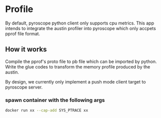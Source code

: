 # Profile

By default, pyroscope python client only supports cpu metrics.
This app intends to integrate the austin profiler into pyroscope which only accpets pprof file format.

## How it works

Compile the pprof's proto file to pb file which can be imported by python. Write the glue codes to transform the memory profile produced by the austin.

By design, we currently only implement a push mode client target to pyroscope server.


### spawn container with the following args

```sh
docker run xx --cap-add SYS_PTRACE xx
```
